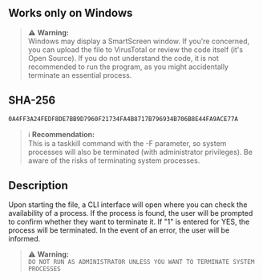 ## Works only on Windows

> ⚠️ **Warning:**  
> Windows may display a SmartScreen window. If you're concerned, you can upload the file to VirusTotal or review the code itself (it's Open Source). If you do not understand the code, it is not recommended to run the program, as you might accidentally terminate an essential process.

## SHA-256
```
0A4FF3A24FEDF8DE7BB9D7960F21734FA4B8717B796934B706B8E44FA9ACE77A
```

> ℹ️ **Recommendation:**  
> This is a taskkill command with the -F parameter, so system processes will also be terminated (with administrator privileges). Be aware of the risks of terminating system processes.

## Description
Upon starting the file, a CLI interface will open where you can check the availability of a process. If the process is found, the user will be prompted to confirm whether they want to terminate it. If "1" is entered for YES, the process will be terminated. In the event of an error, the user will be informed.

> ⚠️ **Warning:**  
> `DO NOT RUN AS ADMINISTRATOR UNLESS YOU WANT TO TERMINATE SYSTEM PROCESSES`
